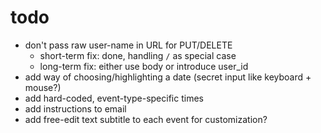 # todo

- don't pass raw user-name in URL for PUT/DELETE
  - short-term fix: done, handling `/` as special case
  - long-term fix: either use body or introduce user_id
- add way of choosing/highlighting a date (secret input like keyboard + mouse?)
- add hard-coded, event-type-specific times
- add instructions to email
- add free-edit text subtitle to each event for customization?
